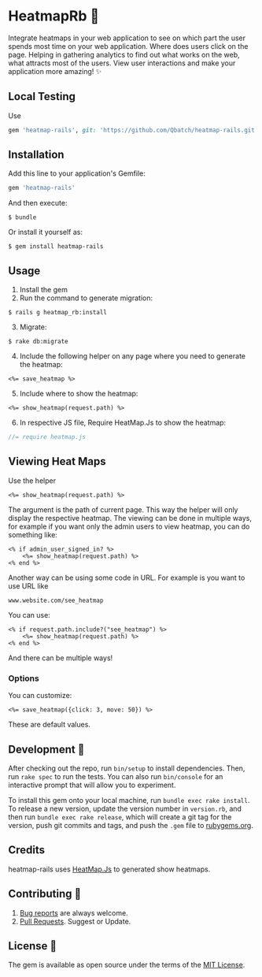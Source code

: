 # HeatmapRb :construction:

Integrate heatmaps in your web application to see on which part the user spends most time on your web application. Where does users click on the page.
Helping in gathering analytics to find out what works on the web, what attracts most of the users.
View user interactions and make your application more amazing! :sparkles:

## Local Testing

Use

```ruby
gem 'heatmap-rails', git: 'https://github.com/Qbatch/heatmap-rails.git'
```

## Installation

Add this line to your application's Gemfile:

```ruby
gem 'heatmap-rails'
```

And then execute:

    $ bundle

Or install it yourself as:

    $ gem install heatmap-rails

## Usage

1. Install the gem
2. Run the command to generate migration:
```console
$ rails g heatmap_rb:install
```

3. Migrate:
```console
$ rake db:migrate
```

4. Include the following helper on any page where you need to generate the heatmap:
```erb
<%= save_heatmap %>
```

5. Include where to show the heatmap:
```erb
<%= show_heatmap(request.path) %>
```

6. In respective JS file, Require HeatMap.Js to show the heatmap:
```js
//= require heatmap.js
```
## Viewing Heat Maps
Use the helper
```erb
<%= show_heatmap(request.path) %>
```
The argument is the path of current page. This way the helper will only display the respective heatmap.
The viewing can be done in multiple ways, for example if you want only the admin users to view heatmap, you can do something like:

```erb
<% if admin_user_signed_in? %>
    <%= show_heatmap(request.path) %>
<% end %>
```

Another way can be using some code in URL. For example is you want to use URL like

```url
www.website.com/see_heatmap
```

You can use:

```erb
<% if request.path.include?("see_heatmap") %>
    <%= show_heatmap(request.path) %>
<% end %>
```

And there can be multiple ways!
### Options

You can customize:
```erb
<%= save_heatmap({click: 3, move: 50}) %>
```
These are default values.

## Development :construction:

After checking out the repo, run `bin/setup` to install dependencies. Then, run `rake spec` to run the tests. You can also run `bin/console` for an interactive prompt that will allow you to experiment.

To install this gem onto your local machine, run `bundle exec rake install`. To release a new version, update the version number in `version.rb`, and then run `bundle exec rake release`, which will create a git tag for the version, push git commits and tags, and push the `.gem` file to [rubygems.org](https://rubygems.org).

## Credits
heatmap-rails uses [HeatMap.Js](https://www.patrick-wied.at/static/heatmapjs/) to generated show heatmaps.

## Contributing :construction:

1. [Bug reports](https://github.com/Qbatch/heatmap-rails/issues) are always welcome.
2. [Pull Requests](https://github.com/Qbatch/heatmap-rails/pulls). Suggest or Update.

## License :construction:

The gem is available as open source under the terms of the [MIT License](https://opensource.org/licenses/MIT).
